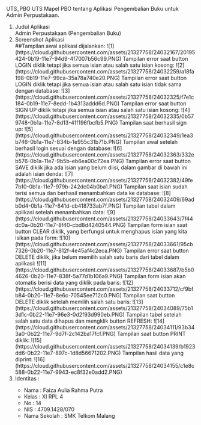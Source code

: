 UTS_PBO
UTS Mapel PBO tentang Aplikasi Pengembalian Buku untuk Admin Perpustakaan.
<ol>

<li> Judul Aplikasi </li>
Admin Perpustakaan (Pengembalian Buku)

<li> Screenshot Aplikasi </li>
##Tampilan awal aplikasi dijalankan:
![1](https://cloud.githubusercontent.com/assets/21327758/24032167/20195424-0b19-11e7-94d9-4f7007b56c99.PNG)
Tampilan error saat button LOGIN diklik tetapi jika semua isian atau salah satu isian kosong:
![2](https://cloud.githubusercontent.com/assets/21327758/24032259/a18fa198-0b19-11e7-99ca-35a78a740e20.PNG)
Tampilan error saat button LOGIN diklik tetapi jika semua isian atau salah satu isian tidak sama dengan database:
![3](https://cloud.githubusercontent.com/assets/21327758/24032325/f7e1c184-0b19-11e7-8edd-1b4313addd6d.PNG)
Tampilan error saat button SIGN UP diklik tetapi jika semua isian atau salah satu isian kosong:
![4](https://cloud.githubusercontent.com/assets/21327758/24032335/0b579748-0b1a-11e7-8d13-41f196fbcfb5.PNG)
Tampilan saat berhasil sign up:
![5](https://cloud.githubusercontent.com/assets/21327758/24032349/1ea3b746-0b1a-11e7-834b-1e955c31b71b.PNG)
Tampilan awal setelah berhasil login sesuai dengan database:
![6](https://cloud.githubusercontent.com/assets/21327758/24032363/332eb576-0b1a-11e7-9b5b-eb6ea00c72ea.PNG)
Tampilan error saat button SAVE diklik jika ada isian yang belum diisi, dalam gambar di bawah ini adalah isian denda:
![7](https://cloud.githubusercontent.com/assets/21327758/24032382/49fe7b10-0b1a-11e7-979b-242dc04b0ba1.PNG)
Tampilan saat isian sudah terisi semua dan berhasil menambahkan data ke database:
![8](https://cloud.githubusercontent.com/assets/21327758/24032409/69adb0d4-0b1a-11e7-841d-cb418733ab7f.PNG)
Tampilan tabel dalam aplikasi setelah menambahkan data:
![9](https://cloud.githubusercontent.com/assets/21327758/24033643/7f44dc0a-0b20-11e7-8f40-cbd8d4240544.PNG)
Tampilan form isian saat button CLEAR diklik, yang berfungsi untuk menghapus isian yang kita isikan pada form:
![10](https://cloud.githubusercontent.com/assets/21327758/24033661/95cb7326-0b20-11e7-812f-4e45af4c2eca.PNG)
Tampilan error saat button DELETE diklik, jika belum memilih salah satu baris dari tabel dalam aplikasi:
![11](https://cloud.githubusercontent.com/assets/21327758/24033687/b5b04626-0b20-11e7-838f-5a77d1b106a9.PNG)
Tampilan form isian akan otomatis berisi data yang diklik pada baris:
![12](https://cloud.githubusercontent.com/assets/21327758/24033712/cf9bfb84-0b20-11e7-8e6c-70545ee712c0.PNG)
Tampilan saat button DELETE diklik setelah memilih salah satu baris:
![13](https://cloud.githubusercontent.com/assets/21327758/24034089/75b13d1c-0b22-11e7-96e3-0d2f93d990eb.PNG)
Tampilan tabel setelah salah satu data dihapus dan mengklik button REFRESH:
![14](https://cloud.githubusercontent.com/assets/21327758/24034111/93b343a0-0b22-11e7-9d7f-2c142ba17fcf.PNG)
Tampilan saat button PRINT diklik:
![15](https://cloud.githubusercontent.com/assets/21327758/24034139/b1923dd6-0b22-11e7-897c-1d8d56671202.PNG)
Tampilan hasil data yang diprint:
![16](https://cloud.githubusercontent.com/assets/21327758/24034155/c1e8c588-0b22-11e7-9943-ec8f32e0add2.PNG)

<li> Identitas : </li>
<ul>
<li> Nama : Faiza Aulia Rahma Putra </li>
<li> Kelas : XI RPL 4 </li>
<li> No : 14 </li>
<li> NIS : 4709.1428/070 </li>
<li> Nama Sekolah : SMK Telkom Malang </li>
</ul>

